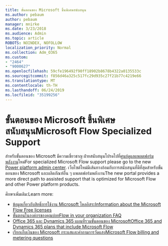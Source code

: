 ```yaml
---
title: ขั้นตอนของ Microsoft ขึ้นพิเศษสนับสนุน
ms.author: pebaum
author: pebaum
manager: mnirke
ms.date: 3/23/2018
ms.audience: Admin
ms.topic: article
ROBOTS: NOINDEX, NOFOLLOW
localization_priority: Normal
ms.collection: Adm_O365
ms.custom:
- "2464"
- "9000627"
ms.openlocfilehash: 59cfe196492f90ff18902b8678b4322a0135533c
ms.sourcegitcommit: f856d46a325c517fc29d935c27f21b77c4219e66
ms.translationtype: MT
ms.contentlocale: th-TH
ms.lasthandoff: 06/24/2019
ms.locfileid: "35199256"
---
```

# <a name="microsoft-flow-specialized-support"></a><span data-ttu-id="952c4-102">ขั้นตอนของ Microsoft ขึ้นพิเศษสนับสนุน</span><span class="sxs-lookup"><span data-stu-id="952c4-102">Microsoft Flow Specialized Support</span></span>

<span data-ttu-id="952c4-103">สำหรับขั้นตอนของ Microsoft มีความเชี่ยวชาญ ฝ่ายสนับสนุนโปรดไปที่[ศูนย์ดูแลแพลตฟอร์มพลังงาน](https://aka.ms/flowadminsupport)ใหม่</span><span class="sxs-lookup"><span data-stu-id="952c4-103">For specialized Microsoft Flow support please go to the new [Power platform admin center](https://aka.ms/flowadminsupport).</span></span> <span data-ttu-id="952c4-104">เว็บไซต์ใหม่มีเส้นทางอ้อมกับการสนับสนุนที่ดีที่สุดสำหรับขั้นตอนของ Microsoft และผลิตภัณฑ์อื่น ๆ แพลตฟอร์มพลังงาน</span><span class="sxs-lookup"><span data-stu-id="952c4-104">The new portal provides a more direct path to assisted support that is optimized for Microsoft Flow and other Power platform products.</span></span>

<span data-ttu-id="952c4-105">ศึกษาเพิ่มเติม:</span><span class="sxs-lookup"><span data-stu-id="952c4-105">Learn more:</span></span>
- [<span data-ttu-id="952c4-106">ข้อมูลเกี่ยวกับสิทธิ์การใช้งาน Microsoft ไหลอิสระ</span><span class="sxs-lookup"><span data-stu-id="952c4-106">Information about the Microsoft Flow Free licenses</span></span>](https://go.microsoft.com/fwlink/?linkid=2095610)
- [<span data-ttu-id="952c4-107">ขั้นตอนในองค์กรของคุณบ่อย</span><span class="sxs-lookup"><span data-stu-id="952c4-107">Flow in your organization FAQ</span></span>](https://go.microsoft.com/fwlink/?linkid=2072608)
- [<span data-ttu-id="952c4-108">Office 365 และ Dynamics 365 แผนที่รวมขั้นตอนของ Microsoft</span><span class="sxs-lookup"><span data-stu-id="952c4-108">Office 365 and Dynamics 365 plans that include Microsoft Flow</span></span>](https://go.microsoft.com/fwlink/?linkid=2072406)
- [<span data-ttu-id="952c4-109">เรียกเก็บเงินของ Microsoft กระแสและคำถามการวัดแสง</span><span class="sxs-lookup"><span data-stu-id="952c4-109">Microsoft Flow billing and metering questions</span></span>](https://go.microsoft.com/fwlink/?linkid=2072612)